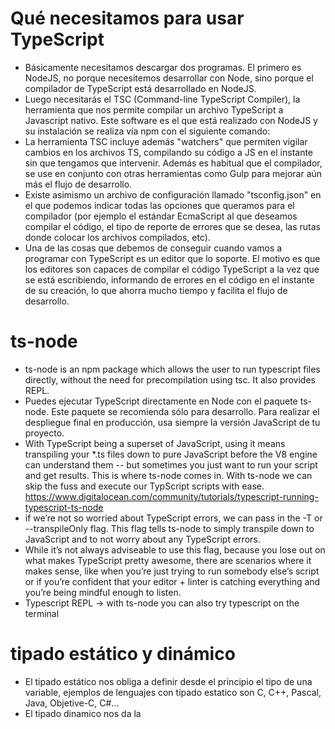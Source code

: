 # Qué necesitamos para usar TypeScript

- Básicamente necesitamos descargar dos programas. El primero es NodeJS, no porque necesitemos desarrollar con Node, sino porque el compilador de TypeScript está desarrollado en NodeJS.
- Luego necesitarás el TSC (Command-line TypeScript Compiler), la herramienta que nos permite compilar un archivo TypeScript a Javascript nativo. Este software es el que está realizado con NodeJS y su instalación se realiza vía npm con el siguiente comando: 
- La herramienta TSC incluye además "watchers" que permiten vigilar cambios en los archivos TS, compilando su código a JS en el instante sin que tengamos que intervenir. Además es habitual que el compilador, se use en conjunto con otras herramientas como Gulp para mejorar aún más el flujo de desarrollo.
- Existe asimismo un archivo de configuración llamado "tsconfig.json" en el que podemos indicar todas las opciones que queramos para el compilador (por ejemplo el estándar EcmaScript al que deseamos compilar el código, el tipo de reporte de errores que se desea, las rutas donde colocar los archivos compilados, etc). 
- Una de las cosas que debemos de conseguir cuando vamos a programar con TypeScript es un editor que lo soporte. El motivo es que los editores son capaces de compilar el código TypeScript a la vez que se está escribiendo, informando de errores en el código en el instante de su creación, lo que ahorra mucho tiempo y facilita el flujo de desarrollo. 

# ts-node

- ts-node is an npm package which allows the user to run typescript files directly, without the need for precompilation using tsc. It also provides REPL.
- Puedes ejecutar TypeScript directamente en Node con el paquete ts-node. Este paquete se recomienda sólo para desarrollo. Para realizar el despliegue final en producción, usa siempre la versión JavaScript de tu proyecto.
- With TypeScript being a superset of JavaScript, using it means transpiling your *.ts files down to pure JavaScript before the V8 engine can understand them
-- but sometimes you just want to run your script and get results. This is where ts-node comes in. With ts-node we can skip the fuss and execute our TypScript scripts with ease.
https://www.digitalocean.com/community/tutorials/typescript-running-typescript-ts-node
- if we’re not so worried about TypeScript errors, we can pass in the -T or --transpileOnly flag. This flag tells ts-node to simply transpile down to JavaScript and to not worry about any TypeScript errors.
- While it’s not always adviseable to use this flag, because you lose out on what makes TypeScript pretty awesome, there are scenarios where it makes sense, like when you’re just trying to run somebody else’s script or if you’re confident that your editor + linter is catching everything and you’re being mindful enough to listen.
- Typescript REPL -> with ts-node you can also try typescript on the terminal

# tipado estático y dinámico

- El tipado estático nos obliga a definir desde el principio el tipo de una variable, ejemplos de lenguajes con tipado estatico son C, C++, Pascal, Java, Objetive-C, C#...
- El tipado dinamico nos da la
